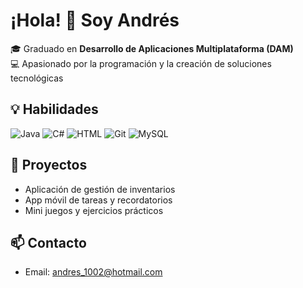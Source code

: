 # ¡Hola! 👋 Soy Andrés

🎓 Graduado en **Desarrollo de Aplicaciones Multiplataforma (DAM)**  
💻 Apasionado por la programación y la creación de soluciones tecnológicas

## 💡 Habilidades
![Java](https://img.shields.io/badge/Java-ED8B00?style=for-the-badge&logo=java&logoColor=white)
![C#](https://img.shields.io/badge/C%23-239120?style=for-the-badge&logo=c-sharp&logoColor=white)
![HTML](https://img.shields.io/badge/HTML-E34F26?style=for-the-badge&logo=html5&logoColor=white)
![Git](https://img.shields.io/badge/Git-F05032?style=for-the-badge&logo=git&logoColor=white)
![MySQL](https://img.shields.io/badge/MySQL-4479A1?style=for-the-badge&logo=mysql&logoColor=white)

## 🚀 Proyectos
- Aplicación de gestión de inventarios
- App móvil de tareas y recordatorios
- Mini juegos y ejercicios prácticos

## 📫 Contacto
- Email: andres_1002@hotmail.com

